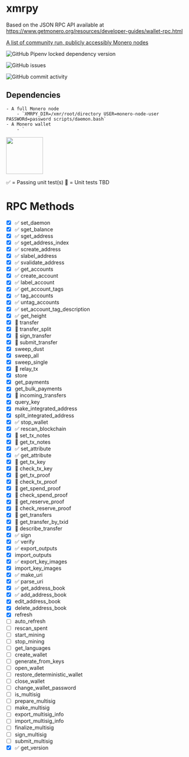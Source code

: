 # xmrpy

Based on the JSON RPC API available at https://www.getmonero.org/resources/developer-guides/wallet-rpc.html

[A list of community run, publicly accessibly Monero nodes](https://monero.fail/)

![GitHub Pipenv locked dependency version](https://img.shields.io/github/pipenv/locked/dependency-version/aar3/xmrpy/httpx)

![GitHub issues](https://img.shields.io/github/issues/aar3/xmrpy)

![GitHub commit activity](https://img.shields.io/github/commit-activity/m/aar3/xmrpy)

## Dependencies
	- A full Monero node
		- `XMRPY_DIR=/xmr/root/directory USER=monero-node-user PASSWORd=password scripts/daemon.bash`
	- A Monero wallet
		- `

<img src='https://upload.wikimedia.org/wikipedia/commons/thumb/2/2d/Monero-Logo.svg/1280px-Monero-Logo.svg.png' height='100'>

✅ = Passing unit test(s)
🚫 = Unit tests TBD

# RPC Methods
- [x] ✅ set_daemon
- [x] ✅ sget_balance
- [x] ✅ sget_address
- [x] ✅ sget_address_index
- [x] ✅ screate_address
- [x] ✅ slabel_address
- [x] ✅ svalidate_address
- [x] ✅ get_accounts
- [x] ✅ create_account
- [x] ✅ label_account
- [x] ✅ get_account_tags
- [x] ✅ tag_accounts
- [x] ✅ untag_accounts
- [x] ✅ set_account_tag_description
- [x] ✅ get_height
- [x] 🚫 transfer
- [x] 🚫 transfer_split
- [x] 🚫 sign_transfer
- [x] 🚫 submit_transfer
- [x] sweep_dust
- [x] sweep_all
- [x] sweep_single
- [x] 🚫 relay_tx
- [x] store
- [x] get_payments
- [x] get_bulk_payments
- [x] 🚫 incoming_transfers
- [x] query_key
- [x] make_integrated_address
- [x] split_integrated_address
- [x] ✅ stop_wallet
- [x] ✅ rescan_blockchain
- [x] 🚫 set_tx_notes
- [x] 🚫 get_tx_notes
- [x] ✅ set_attribute
- [x] ✅ get_attribute
- [x] 🚫 get_tx_key
- [x] 🚫 check_tx_key
- [x] 🚫 get_tx_proof
- [x] 🚫 check_tx_proof
- [x] 🚫 get_spend_proof
- [x] 🚫 check_spend_proof
- [x] 🚫 get_reserve_proof
- [x] 🚫 check_reserve_proof
- [x] 🚫 get_transfers
- [x] 🚫 get_transfer_by_txid
- [x] 🚫 describe_transfer
- [x] ✅ sign
- [x] ✅ verify
- [x] ✅ export_outputs
- [x] import_outputs
- [x] ✅ export_key_images
- [x] import_key_images
- [x] ✅ make_uri
- [x] ✅ parse_uri
- [x] ✅ get_address_book
- [x] ✅ add_address_book
- [x] edit_address_book
- [x] delete_address_book
- [x] refresh
- [ ] auto_refresh
- [ ] rescan_spent
- [ ] start_mining
- [ ] stop_mining
- [ ] get_languages
- [ ] create_wallet
- [ ] generate_from_keys
- [ ] open_wallet
- [ ] restore_deterministic_wallet
- [ ] close_wallet
- [ ] change_wallet_password
- [ ] is_multisig
- [ ] prepare_multisig
- [ ] make_multisig
- [ ] export_multisig_info
- [ ] import_multisig_info
- [ ] finalize_multisig
- [ ] sign_multisig
- [ ] submit_multisig
- [x] ✅ get_version
